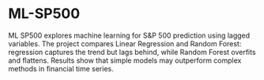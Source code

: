 # ML-SP500
ML SP500 explores machine learning for S&amp;P 500 prediction using lagged variables. The project compares Linear Regression and Random Forest: regression captures the trend but lags behind, while Random Forest overfits and flattens. Results show that simple models may outperform complex methods in financial time series.
